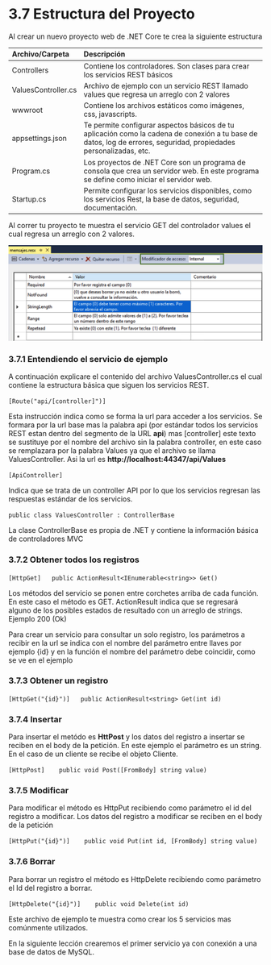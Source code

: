 # 3.7 Estructura del Proyecto

Al crear un nuevo proyecto web de .NET Core te crea la siguiente estructura

| Archivo/Carpeta | Descripción |
| :--- | :--- |
| Controllers | Contiene los controladores. Son clases para crear los servicios REST básicos |
| ValuesController.cs | Archivo de ejemplo con un servicio REST llamado values que regresa un arreglo con 2 valores |
| wwwroot | Contiene los archivos estáticos como imágenes, css, javascripts.  |
| appsettings.json | Te permite configurar aspectos básicos de tu aplicación como la cadena de conexión a tu base de datos, log de errores, seguridad, propiedades personalizadas, etc. |
| Program.cs | Los proyectos de .NET Core son un programa de consola que crea un servidor web. En este programa se define como iniciar el servidor web. |
| Startup.cs | Permite configurar los servicios disponibles, como los servicios Rest, la base de datos, seguridad, documentación. |

Al correr tu proyecto te muestra el servicio GET del controlador values el cual regresa un arreglo con 2 valores.

![](../.gitbook/assets/image%20%2858%29.png)

### 3.7.1 Entendiendo el servicio de ejemplo

A continuación explicare el contenido del archivo ValuesController.cs el cual contiene la estructura básica que siguen los servicios REST.

`[Route("api/[controller]")]`  

Esta instrucción indica como se forma la url para acceder a los servicios. Se formara por la url base mas la palabra api \(por estándar todos los servicios REST estan dentro del segmento de la URL **api**\) mas \[controller\] este texto se sustituye por el nombre del archivo sin la palabra controller, en este caso se remplazara por la palabra Values ya que el archivo se llama ValuesController. Asi la url es **http://localhost:44347/api/Values** 

`[ApiController]`

Indica que se trata de un controller API por lo que los servicios regresan las respuestas estándar de los servicios. 

`public class ValuesController : ControllerBase`

La clase ControllerBase es propia de .NET y contiene la información básica de controladores MVC

### 3.7.2 Obtener todos los registros

`[HttpGet]  
public ActionResult<IEnumerable<string>> Get()`

Los métodos del servicio se ponen entre corchetes arriba de cada función. En este caso el método es GET. ActionResult indica que se regresará alguno de los posibles estados de resultado con un arreglo de strings. Ejemplo 200 \(Ok\)

Para crear un servicio para consultar un solo registro, los parámetros a recibir en la url se indica con el nombre del parámetro entre llaves  por ejemplo {id} y en la función el nombre del parámetro debe coincidir, como se ve en el ejemplo

### 3.7.3 Obtener un registro

`[HttpGet("{id}")]  
public ActionResult<string> Get(int id)`

### 3.7.4 Insertar

Para insertar el metódo es **HttPost** y los datos del registro a insertar se reciben en el body de la petición. En este ejemplo el parámetro es un string. En el caso de un cliente se recibe el objeto Cliente.

`[HttpPost]   
public void Post([FromBody] string value)` 

### 3.7.5 Modificar

Para modificar el método es HttpPut recibiendo como parámetro el id del registro a modificar. Los datos del registro a modificar se reciben en el body de la petición

`[HttpPut("{id}")]   
public void Put(int id, [FromBody] string value)`

### 3.7.6 Borrar

Para borrar un registro el método es HttpDelete recibiendo como parámetro el Id del registro a borrar.

`[HttpDelete("{id}")]   
public void Delete(int id)`

Este archivo de ejemplo te muestra como crear los 5 servicios mas comúnmente utilizados.

En la siguiente lección crearemos el primer servicio ya con conexión a una base de datos de MySQL.

